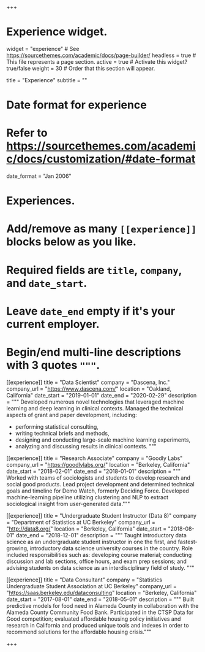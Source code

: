 +++
# Experience widget.
widget = "experience"  # See https://sourcethemes.com/academic/docs/page-builder/
headless = true  # This file represents a page section.
active = true  # Activate this widget? true/false
weight = 30  # Order that this section will appear.

title = "Experience"
subtitle = ""

# Date format for experience
#   Refer to https://sourcethemes.com/academic/docs/customization/#date-format
date_format = "Jan 2006"

# Experiences.
#   Add/remove as many `[[experience]]` blocks below as you like.
#   Required fields are `title`, `company`, and `date_start`.
#   Leave `date_end` empty if it's your current employer.
#   Begin/end multi-line descriptions with 3 quotes `"""`.
[[experience]]
  title = "Data Scientist"
  company = "Dascena, Inc."
  company_url = "https://www.dascena.com/"
  location = "Oakland, California"
  date_start = "2019-01-01"
  date_end = "2020-02-29"
  description = """
   Developed numerous novel technologies that leveraged machine learning and deep learning in clinical contexts. Managed the technical aspects of grant and paper development, including: 
  * performing statistical consulting, 
  * writing technical briefs and methods, 
  * designing and conducting large-scale machine learning experiments, 
  * analyzing and discussing results in clinical contexts.
  """

[[experience]]
  title = "Research Associate"
  company = "Goodly Labs"
  company_url = "https://goodlylabs.org/"
  location = "Berkeley, California"
  date_start = "2018-02-01"
  date_end = "2018-01-01"
  description = """ Worked with teams of sociologists and students to develop research and social good products. Lead project development and determined technical goals and timeline for Demo Watch, formerly Deciding Force. Developed machine-learning pipeline utilizing clustering and NLP to extract sociological insight from user-generated data."""

[[experience]]
  title = "Undergraduate Student Instructor (Data 8)"
  company = "Department of Statistics at UC Berkeley"
  company_url = "http://data8.org/"
  location = "Berkeley, California"
  date_start = "2018-08-01"
  date_end = "2018-12-01"
  description = """ Taught introductory data science as an undergraduate student instructor in one the first, and fastest-growing, introductory data science university courses in the country. Role included responsibilities such as: developing course material; conducting discussion and lab sections, office hours, and exam prep sessions; and advising students on data science as an interdisciplinary field of study. """

[[experience]]
  title = "Data Consultant"
  company = "Statistics Undergraduate Student Association at UC Berkeley"
  company_url = "https://saas.berkeley.edu/dataconsulting"
  location = "Berkeley, California"
  date_start = "2017-08-01"
  date_end = "2018-05-01"
  description = """ Built predictive models for food need in Alameda County in collaboration with the Alameda County Community Food Bank. Participated in the CTSP Data for Good competition; evaluated affordable housing policy initiatives and research in California and produced unique tools and indexes in order to recommend solutions for the affordable housing crisis."""

+++
